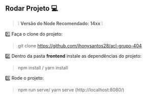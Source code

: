 ## Rodar Projeto :computer:

> :grey_exclamation: **Versão do Node Recomendado: 14xx** :grey_exclamation:

  :one: Faça o clone do projeto:
> git clone https://github.com/jhonysantos28/acl-grupo-404

 :two: Dentro da pasta **frontend** instale as dependências do projeto:
> npm install / yarn install

 :three: Rode o projeto:
> npm run serve/ yarn serve (http://localhost:8080/)